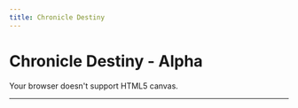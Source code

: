 ```yaml
---
title: Chronicle Destiny
---
```


# Chronicle Destiny - Alpha

<div class="gm4html5_div_class" id="gm4html5_div_id">
  <canvas id="canvas" width="640" height="360" >
    <p>Your browser doesn't support HTML5 canvas.</p>
  </canvas>
</div>
<script type="text/javascript" src="html5game/chronicle-destiny.js?cachebust=758016685"></script>
<script>window.onload = GameMaker_Init;</script>  

---

